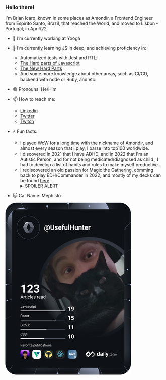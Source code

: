 ### Hello there!

I'm Brian Icaro, known in some places as Amondir, a Frontend Engineer from Espírito Santo, Brazil, that reached the World, and moved to Lisbon - Portugal, in April/22

- 🔭 I’m currently working at Yooga
- 🌱 I’m currently learning JS in deep, and achieving proficiency in:
  -  Automatized tests with Jest and RTL;
  - [The Hard parts of Javascript](https://frontendmasters.com/courses/javascript-hard-parts-v2/)
  - [The New Hard Parts](https://frontendmasters.com/courses/javascript-new-hard-parts/)
  - And some more knowledge about other areas, such as CI/CD, backend with node or Ruby, and etc.

- 😄 Pronouns: He/Him
- 📫 How to reach me: 
  - [Linkedin](https://www.linkedin.com/in/brianicaro/)
  - [Twitter](https://twitter.com/Brian_Icaro)
  - [Twitch](https://www.twitch.tv/amondir_)


- ⚡ Fun facts: 
  - I played WoW for a long time with the nickname of Amondir, and almost every season that I play, I parse into top100 worldwide.
  - I discovered in 2021 that I have ADHD, and in 2022 that I'm an Autistic Person, and for not being medicated/diagnosed as child , I had to develop a list of habits and rules to make myself productive.
  - I rediscovered an old passion for Magic the Gathering, comming back to play EDH/Commander in 2022, and mostly of my decks can be found [here](https://archidekt.com/search/decks?orderBy=-createdAt&owner=Amondir&ownerexact=true) 
    <details>
      <summary>SPOILER ALERT</summary>
       None of my Decks are good.
    </details>

- 🐱 Cat Name: Mephisto

<a href="https://app.daily.dev/UsefulHunter"><img src="https://github.com/UsefulHunter/UsefulHunter/blob/main/devcard.svg" width="400" alt="Brian Icaro D. Marques's Dev Card"/></a>
